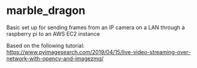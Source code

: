 # marble_dragon
Basic set up for sending frames from an IP camera on a LAN through a raspberry pi to an AWS EC2 instance

Based on the following tutorial:
https://www.pyimagesearch.com/2019/04/15/live-video-streaming-over-network-with-opencv-and-imagezmq/
